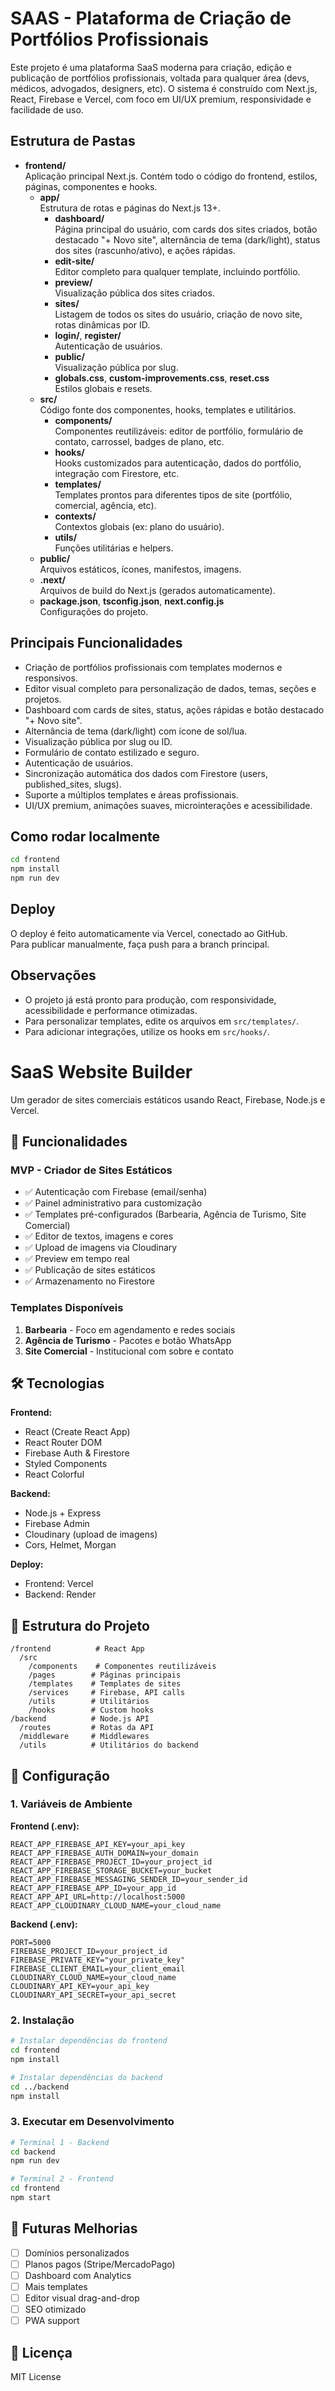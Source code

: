 # SAAS - Plataforma de Criação de Portfólios Profissionais

Este projeto é uma plataforma SaaS moderna para criação, edição e publicação de portfólios profissionais, voltada para qualquer área (devs, médicos, advogados, designers, etc). O sistema é construído com Next.js, React, Firebase e Vercel, com foco em UI/UX premium, responsividade e facilidade de uso.

## Estrutura de Pastas

- **frontend/**  
  Aplicação principal Next.js. Contém todo o código do frontend, estilos, páginas, componentes e hooks.
  - **app/**  
    Estrutura de rotas e páginas do Next.js 13+.
    - **dashboard/**  
      Página principal do usuário, com cards dos sites criados, botão destacado "+ Novo site", alternância de tema (dark/light), status dos sites (rascunho/ativo), e ações rápidas.
    - **edit-site/**  
      Editor completo para qualquer template, incluindo portfólio.
    - **preview/**  
      Visualização pública dos sites criados.
    - **sites/**  
      Listagem de todos os sites do usuário, criação de novo site, rotas dinâmicas por ID.
    - **login/**, **register/**  
      Autenticação de usuários.
    - **public/**  
      Visualização pública por slug.
    - **globals.css**, **custom-improvements.css**, **reset.css**  
      Estilos globais e resets.
  - **src/**  
    Código fonte dos componentes, hooks, templates e utilitários.
    - **components/**  
      Componentes reutilizáveis: editor de portfólio, formulário de contato, carrossel, badges de plano, etc.
    - **hooks/**  
      Hooks customizados para autenticação, dados do portfólio, integração com Firestore, etc.
    - **templates/**  
      Templates prontos para diferentes tipos de site (portfólio, comercial, agência, etc).
    - **contexts/**  
      Contextos globais (ex: plano do usuário).
    - **utils/**  
      Funções utilitárias e helpers.
  - **public/**  
    Arquivos estáticos, ícones, manifestos, imagens.
  - **.next/**  
    Arquivos de build do Next.js (gerados automaticamente).
  - **package.json**, **tsconfig.json**, **next.config.js**  
    Configurações do projeto.

## Principais Funcionalidades

- Criação de portfólios profissionais com templates modernos e responsivos.
- Editor visual completo para personalização de dados, temas, seções e projetos.
- Dashboard com cards de sites, status, ações rápidas e botão destacado "+ Novo site".
- Alternância de tema (dark/light) com ícone de sol/lua.
- Visualização pública por slug ou ID.
- Formulário de contato estilizado e seguro.
- Autenticação de usuários.
- Sincronização automática dos dados com Firestore (users, published_sites, slugs).
- Suporte a múltiplos templates e áreas profissionais.
- UI/UX premium, animações suaves, microinterações e acessibilidade.

## Como rodar localmente

```bash
cd frontend
npm install
npm run dev
```

## Deploy

O deploy é feito automaticamente via Vercel, conectado ao GitHub.  
Para publicar manualmente, faça push para a branch principal.

## Observações

- O projeto já está pronto para produção, com responsividade, acessibilidade e performance otimizadas.
- Para personalizar templates, edite os arquivos em `src/templates/`.
- Para adicionar integrações, utilize os hooks em `src/hooks/`.
# SaaS Website Builder

Um gerador de sites comerciais estáticos usando React, Firebase, Node.js e Vercel.

## 🚀 Funcionalidades

### MVP - Criador de Sites Estáticos
- ✅ Autenticação com Firebase (email/senha)
- ✅ Painel administrativo para customização
- ✅ Templates pré-configurados (Barbearia, Agência de Turismo, Site Comercial)
- ✅ Editor de textos, imagens e cores
- ✅ Upload de imagens via Cloudinary
- ✅ Preview em tempo real
- ✅ Publicação de sites estáticos
- ✅ Armazenamento no Firestore

### Templates Disponíveis
1. **Barbearia** - Foco em agendamento e redes sociais
2. **Agência de Turismo** - Pacotes e botão WhatsApp
3. **Site Comercial** - Institucional com sobre e contato

## 🛠️ Tecnologias

**Frontend:**
- React (Create React App)
- React Router DOM
- Firebase Auth & Firestore
- Styled Components
- React Colorful

**Backend:**
- Node.js + Express
- Firebase Admin
- Cloudinary (upload de imagens)
- Cors, Helmet, Morgan

**Deploy:**
- Frontend: Vercel
- Backend: Render

## 📁 Estrutura do Projeto

```
/frontend          # React App
  /src
    /components    # Componentes reutilizáveis
    /pages        # Páginas principais
    /templates    # Templates de sites
    /services     # Firebase, API calls
    /utils        # Utilitários
    /hooks        # Custom hooks
/backend          # Node.js API
  /routes         # Rotas da API
  /middleware     # Middlewares
  /utils          # Utilitários do backend
```

## 🔧 Configuração

### 1. Variáveis de Ambiente

**Frontend (.env):**
```env
REACT_APP_FIREBASE_API_KEY=your_api_key
REACT_APP_FIREBASE_AUTH_DOMAIN=your_domain
REACT_APP_FIREBASE_PROJECT_ID=your_project_id
REACT_APP_FIREBASE_STORAGE_BUCKET=your_bucket
REACT_APP_FIREBASE_MESSAGING_SENDER_ID=your_sender_id
REACT_APP_FIREBASE_APP_ID=your_app_id
REACT_APP_API_URL=http://localhost:5000
REACT_APP_CLOUDINARY_CLOUD_NAME=your_cloud_name
```

**Backend (.env):**
```env
PORT=5000
FIREBASE_PROJECT_ID=your_project_id
FIREBASE_PRIVATE_KEY="your_private_key"
FIREBASE_CLIENT_EMAIL=your_client_email
CLOUDINARY_CLOUD_NAME=your_cloud_name
CLOUDINARY_API_KEY=your_api_key
CLOUDINARY_API_SECRET=your_api_secret
```

### 2. Instalação

```bash
# Instalar dependências do frontend
cd frontend
npm install

# Instalar dependências do backend
cd ../backend
npm install
```

### 3. Executar em Desenvolvimento

```bash
# Terminal 1 - Backend
cd backend
npm run dev

# Terminal 2 - Frontend
cd frontend
npm start
```

## 🔮 Futuras Melhorias

- [ ] Domínios personalizados
- [ ] Planos pagos (Stripe/MercadoPago)
- [ ] Dashboard com Analytics
- [ ] Mais templates
- [ ] Editor visual drag-and-drop
- [ ] SEO otimizado
- [ ] PWA support

## 📝 Licença

MIT License
